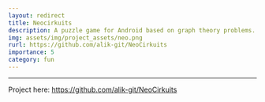 ```yaml
---
layout: redirect
title: Neocirkuits
description: A puzzle game for Android based on graph theory problems.
img: assets/img/project_assets/neo.png
rurl: https://github.com/alik-git/NeoCirkuits
importance: 5
category: fun
---
```


---

Project here: https://github.com/alik-git/NeoCirkuits